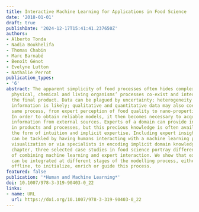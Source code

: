 ```yaml
---
title: Interactive Machine Learning for Applications in Food Science
date: '2018-01-01'
draft: true
publishDate: '2024-12-17T15:41:41.237650Z'
authors:
- Alberto Tonda
- Nadia Boukhelifa
- Thomas Chabin
- Marc Barnabé
- Benoît Génot
- Evelyne Lutton
- Nathalie Perrot
publication_types:
- '6'
abstract: The apparent simplicity of food processes often hides complex systems, where
  physical, chemical and living organisms’ processes co-exist and interact to create
  the final product. Data can be plagued by uncertainty; heterogeneity of available
  information is likely; qualitative and quantitative data may also coexist in the
  same process, from expert perception of food quality to nano-properties of ingredients.
  In order to obtain reliable models, it then becomes necessary to acquire additional
  information from external sources. Experts of a domain can provide invaluable insight
  in products and processes, but this precious knowledge is often available only in
  the form of intuition and implicit expertise. Including expert insight in a model
  can be tackled by having humans interacting with a machine learning process, through
  visualization or via specialists in encoding implicit domain knowledge. In this
  chapter, three selected case studies in food science portray different success stories
  of combining machine learning and expert interaction. We show that expert knowledge
  can be integrated at different stages of the modelling process, either online or
  offline, to initialize, enrich or guide this process.
featured: false
publication: '*Human and Machine Learning*'
doi: 10.1007/978-3-319-90403-0_22
links:
- name: URL
  url: https://doi.org/10.1007/978-3-319-90403-0_22
---
```


